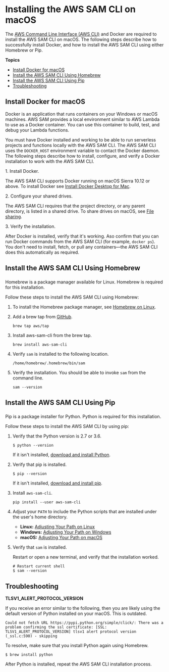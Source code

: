 # Installing the AWS SAM CLI on macOS<a name="serverless-sam-cli-install-mac"></a>

The [AWS Command Line Interface \(AWS CLI\)](https://docs.aws.amazon.com/cli/latest/userguide/installing.html) and Docker are required to install the AWS SAM CLI on macOS\. The following steps describe how to successfully install Docker, and how to install the AWS SAM CLI using either Homebrew or Pip\.

**Topics**
+ [Install Docker for macOS](#serverless-sam-cli-install-mac-docker)
+ [Install the AWS SAM CLI Using Homebrew](#serverless-sam-cli-install-mac-homebrew)
+ [Install the AWS SAM CLI Using Pip](#serverless-sam-cli-install-mac-pip)
+ [Troubleshooting](#serverless-sam-cli-install-troubleshooting-mac)

## Install Docker for macOS<a name="serverless-sam-cli-install-mac-docker"></a>

Docker is an application that runs containers on your Windows or macOS machines\. AWS SAM provides a local environment similar to AWS Lambda to use as a Docker container\. You can use this container to build, test, and debug your Lambda functions\.

You must have Docker installed and working to be able to run serverless projects and functions locally with the AWS SAM CLI\. The AWS SAM CLI uses the `DOCKER_HOST` environment variable to contact the Docker daemon\. The following steps describe how to install, configure, and verify a Docker installation to work with the AWS SAM CLI\.

1\. Install Docker\.

The AWS SAM CLI supports Docker running on macOS Sierra 10\.12 or above\. To install Docker see [Install Docker Desktop for Mac](https://docs.docker.com/docker-for-mac/install/)\.

2\. Configure your shared drives\.

The AWS SAM CLI requires that the project directory, or any parent directory, is listed in a shared drive\. To share drives on macOS, see [ File sharing](https://docs.docker.com/docker-for-mac/#file-sharing)\.

3\. Verify the installation\.

After Docker is installed, verify that it's working\. Aso confirm that you can run Docker commands from the AWS SAM CLI \(for example, `docker ps`\)\. You don't need to install, fetch, or pull any containers––the AWS SAM CLI does this automatically as required\.

## Install the AWS SAM CLI Using Homebrew<a name="serverless-sam-cli-install-mac-homebrew"></a>

### <a name="homebrew-install-instructions"></a>

Homebrew is a package manager available for Linux\. Homebrew is required for this installation\.

Follow these steps to install the AWS SAM CLI using Homebrew:

1. To install the Homebrew package manager, see [Homebrew on Linux](https://docs.brew.sh/Homebrew-on-Linux)\.

1. Add a brew tap from [GitHub](https://github.com/aws/homebrew-tap)\.

   ```
   brew tap aws/tap
   ```

1. Install aws\-sam\-cli from the brew tap\.

   ```
   brew install aws-sam-cli
   ```

1. Verify `sam` is installed to the following location\.

   ```
   /home/homebrew/.homebrew/bin/sam
   ```

1. Verify the installation\. You should be able to invoke `sam` from the command line\.

   ```
   sam --version
   ```

## Install the AWS SAM CLI Using Pip<a name="serverless-sam-cli-install-mac-pip"></a>

### <a name="pip-install-instructions"></a>

Pip is a package installer for Python\. Python is required for this installation\.

Follow these steps to install the AWS SAM CLI by using pip:

1. Verify that the Python version is 2\.7 or 3\.6\.

   ```
   $ python --version
   ```

   If it isn't installed, [download and install Python](https://www.python.org/downloads/)\.

1. Verify that pip is installed\.

   ```
   $ pip --version
   ```

   If it isn't installed, [download and install pip](https://pip.pypa.io/en/stable/installing/)\.

1. Install `aws-sam-cli`\.

   ```
   pip install --user aws-sam-cli
   ```

1. Adjust your `PATH` to include the Python scripts that are installed under the user's home directory\.
   + **Linux:** [Adjusting Your Path on Linux](serverless-sam-cli-install-linux-path.md)
   + **Windows:** [Adjusting Your Path on Windows](serverless-sam-cli-install-windows-path.md)
   + **macOS:** [Adjusting Your Path on macOS](serverless-sam-cli-install-mac-path.md)

1. Verify that `sam` is installed\.

   Restart or open a new terminal, and verify that the installation worked\.

   ```
   # Restart current shell
   $ sam --version
   ```

## Troubleshooting<a name="serverless-sam-cli-install-troubleshooting-mac"></a>

**TLSV1\_ALERT\_PROTOCOL\_VERSION**

If you receive an error similar to the following, then you are likely using the default version of Python installed on your macOS\. This is outdated\. 

```
Could not fetch URL https://pypi.python.org/simple/click/: There was a problem confirming the ssl certificate: [SSL: TLSV1_ALERT_PROTOCOL_VERSION] tlsv1 alert protocol version (_ssl.c:590) - skipping
```

To resolve, make sure that you install Python again using Homebrew\.

```
$ brew install python
```

After Python is installed, repeat the AWS SAM CLI installation process\.